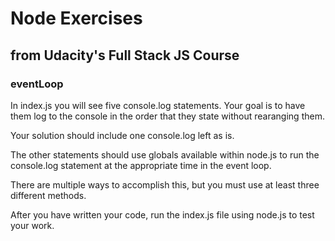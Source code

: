 # Node Exercises
## from Udacity's Full Stack JS Course

### eventLoop

In index.js you will see five console.log statements. Your goal is to have them log to the console in the order that they state without rearanging them.

Your solution should include one console.log left as is.

The other statements should use globals available within node.js to run the console.log statement at the appropriate time in the event loop.

There are multiple ways to accomplish this, but you must use at least three different methods.

After you have written your code, run the index.js file using node.js to test your work.
